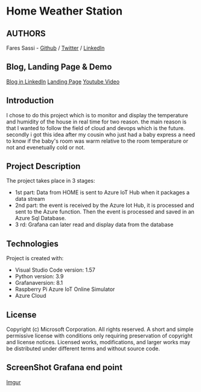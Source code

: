 # Home Weather Station

## AUTHORS
Fares Sassi - [Github](https://https://github.com/Fares84) / [Twitter](https://twitter.com/faressassi) / [LinkedIn](https://www.linkedin.com/in/faress-s-8b55a61b1/)

## Blog, Landing Page & Demo
[Blog in LinkedIn]()
[Landing Page](https://252892.wixsite.com/landingpagefares)
[Youtube Video](https://www.youtube.com/watch?v=bUlbu-Joi_0)

## Introduction
I chose to do this project which is to monitor and display the temperature
and humidity of the house in real time for two reason. the main reason is that
I wanted to follow the field of cloud and devops which is the future. secondly
i got this idea after my cousin who just had a baby express a need to know
if the baby's room was warm relative to the room temperature or not
and evenetually cold or not.

## Project Description
The project takes place in 3 stages:
* 1st part: Data from HOME is sent to Azure IoT Hub when it packages a data stream
* 2nd part: the event is received by the Azure Iot Hub, it is processed and sent
to the Azure function. Then the event is processed and saved in an Azure Sql Database.
* 3 rd: Grafana can later read and display data from the database

## Technologies
Project is created with:
* Visual Studio Code version: 1.57
* Python version: 3.9
* Grafanaversion: 8.1
* Raspberry Pi Azure IoT Online Simulator
* Azure Cloud

## License
Copyright (c) Microsoft Corporation. All rights reserved.
A short and simple permissive license with conditions only requiring
preservation of copyright and license notices.
Licensed works, modifications, and larger works may be distributed under
different terms and without source code.

## ScreenShot Grafana end point
[Imgur](https://imgur.com/7LyeP4a)